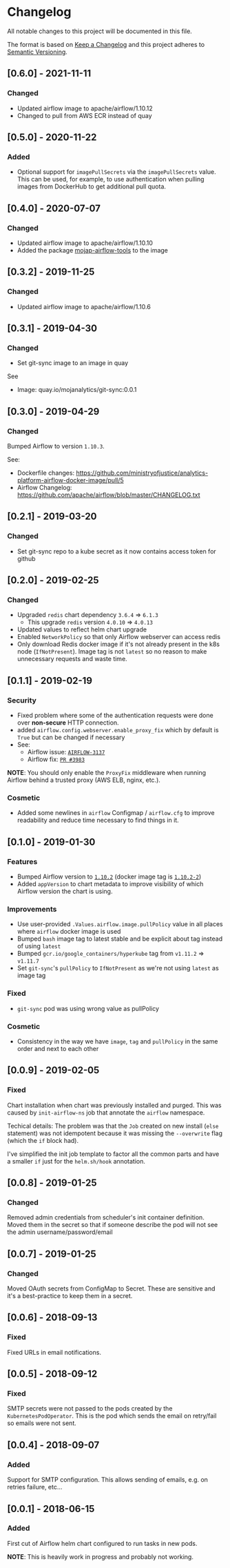# Changelog
All notable changes to this project will be documented in this file.

The format is based on [Keep a Changelog](http://keepachangelog.com/en/1.0.0/)
and this project adheres to [Semantic Versioning](http://semver.org/spec/v2.0.0.html).

## [0.6.0] - 2021-11-11
### Changed
- Updated airflow image to apache/airflow/1.10.12
- Changed to pull from AWS ECR instead of quay 

## [0.5.0] - 2020-11-22
### Added
- Optional support for `imagePullSecrets` via the `imagePullSecrets` value.
  This can be used, for example, to use authentication when pulling images
  from DockerHub to get additional pull quota.


## [0.4.0] - 2020-07-07
### Changed
- Updated airflow image to apache/airflow/1.10.10
- Added the package [mojap-airflow-tools](https://github.com/moj-analytical-services/mojap-airflow-tools) to the image

## [0.3.2] - 2019-11-25
### Changed
- Updated airflow image to apache/airflow/1.10.6


## [0.3.1] - 2019-04-30
### Changed
- Set git-sync image to an image in quay

See
- Image: quay.io/mojanalytics/git-sync:0.0.1


## [0.3.0] - 2019-04-29
### Changed
Bumped Airflow to version `1.10.3`.

See:
- Dockerfile changes: https://github.com/ministryofjustice/analytics-platform-airflow-docker-image/pull/5
- Airflow Changelog: https://github.com/apache/airflow/blob/master/CHANGELOG.txt


## [0.2.1] - 2019-03-20
### Changed
- Set git-sync repo to a kube secret as it now contains access token for github


## [0.2.0] - 2019-02-25
### Changed
- Upgraded `redis` chart dependency `3.6.4` => `6.1.3`
  - This upgrade `redis` version `4.0.10` => `4.0.13`
- Updated values to reflect helm chart upgrade
- Enabled `NetworkPolicy` so that only Airflow webserver
  can access redis
- Only download Redis docker image if it's not already present
  in the k8s node (`IfNotPresent`).
  Image tag is not `latest` so no reason to make unnecessary
  requests and waste time.


## [0.1.1] - 2019-02-19
### Security
- Fixed problem where some of the authentication requests were done over
  **non-secure** HTTP connection.
- added `airflow.config.webserver.enable_proxy_fix` which
  by default is `True` but can be changed if necessary
- See:
  - Airflow issue: [`AIRFLOW-3137`](https://issues.apache.org/jira/browse/AIRFLOW-3137)
  - Airflow fix: [`PR #3983`](https://github.com/apache/airflow/pull/3983)

**NOTE**: You should only enable the `ProxyFix` middleware when running
Airflow behind a trusted proxy (AWS ELB, nginx, etc.).

### Cosmetic
- Added some newlines in `airflow` Configmap / `airflow.cfg` to
  improve readability and reduce time necessary to find things in it.


## [0.1.0] - 2019-01-30
### Features
- Bumped Airflow version to [`1.10.2`] (docker image tag
  is [`1.10.2-2`])
- Added `appVersion` to chart metadata to improve visibility of
  which Airflow version the chart is using.

### Improvements
- Use user-provided `.Values.airflow.image.pullPolicy`
  value in all places where `airflow` docker image
  is used
- Bumped `bash` image tag to latest stable and be explicit
  about tag instead of using `latest`
- Bumped `gcr.io/google_containers/hyperkube` tag from
  `v1.11.2` => `v1.11.7`
- Set `git-sync`'s `pullPolicy` to `IfNotPresent` as
  we're not using `latest` as image tag

### Fixed
- `git-sync` pod was using wrong value as pullPolicy

### Cosmetic
- Consistency in the way we have `image`, `tag` and
  `pullPolicy` in the same order and next to each other


[`1.10.2`]: https://github.com/ministryofjustice/analytics-platform-airflow-docker-image/pull/3
[`1.10.2-2`]: https://github.com/ministryofjustice/analytics-platform-airflow-docker-image/pull/4


## [0.0.9] - 2019-02-05
### Fixed
Chart installation when chart was previously installed and purged.
This was caused by `init-airflow-ns` job that annotate the
`airflow` namespace.

Techical details: The problem was that the `Job` created on new
install (`else` statement) was not idempotent because it was
missing the `--overwrite` flag (which the `if` block had).

I've simplified the init job template to factor all the
common parts and have a smaller `if` just for the
`helm.sh/hook` annotation.


## [0.0.8] - 2019-01-25
### Changed
Removed admin credentials from scheduler's init container definition.
Moved them in the secret so that if someone describe the pod will
not see the admin username/password/email


## [0.0.7] - 2019-01-25
### Changed
Moved OAuth secrets from ConfigMap to Secret. These are sensitive and it's
a best-practice to keep them in a secret.


## [0.0.6] - 2018-09-13
### Fixed
Fixed URLs in email notifications.


## [0.0.5] - 2018-09-12
### Fixed
SMTP secrets were not passed to the pods created by the `KubernetesPodOperator`.
This is the pod which sends the email on retry/fail so emails were not sent.


## [0.0.4] - 2018-09-07
### Added
Support for SMTP configuration. This allows sending of emails, e.g. on retries
failure, etc...


## [0.0.1] - 2018-06-15
### Added
First cut of Airflow helm chart configured to run tasks in new pods.

**NOTE**: This is heavily work in progress and probably not working.
